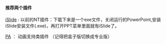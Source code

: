 #### 推荐两个插件

[iSlide](https://www.islide.cc/) : 以前的NT插件：下载下来是一个exe文件，关闭运行的PowerPoint,安装iSlide安装文件(.exe)，再打开PPT菜单里面就有iSlide了。

[PA](http://www.papocket.com/) ： 动画支持类插件 （记得把盒子版切换成专业版）